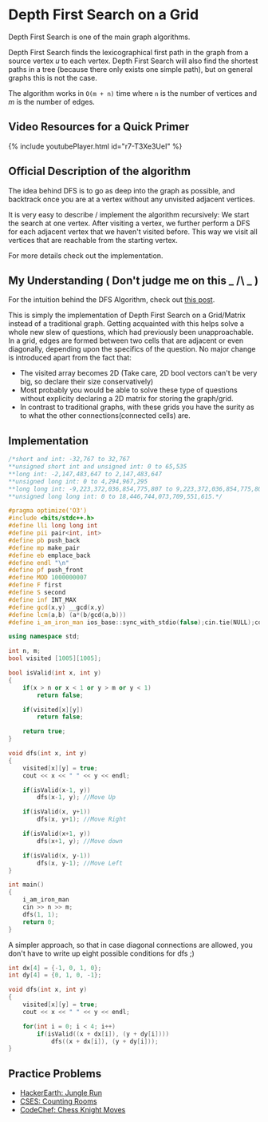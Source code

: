 # Depth First Search on a Grid

Depth First Search is one of the main graph algorithms.

Depth First Search finds the lexicographical first path in the graph from a source vertex $u$ to each vertex.
Depth First Search will also find the shortest paths in a tree (because there only exists one simple path), but on general graphs this is not the case.

The algorithm works in `O(m + n)` time where `n` is the number of vertices and $m$ is the number of edges.

## Video Resources for a Quick Primer

 
{% include youtubePlayer.html id="r7-T3Xe3UeI" %}


## Official Description of the algorithm

The idea behind DFS is to go as deep into the graph as possible, and backtrack once you are at a vertex without any unvisited adjacent vertices.

It is very easy to describe / implement the algorithm recursively:
We start the search at one vertex.
After visiting a vertex, we further perform a DFS for each adjacent vertex that we haven't visited before.
This way we visit all vertices that are reachable from the starting vertex.

For more details check out the implementation.

## My Understanding ( Don't judge me on this _ /\ _  )

For the intuition behind the DFS Algorithm, check out [this post](./dfs.md).

This is simply the implementation of Depth First Search on a Grid/Matrix instead of a traditional graph. Getting acquainted with this helps solve a whole new slew of questions, which had previously been unapproachable. In a grid, edges are formed between two cells that are adjacent or even diagonally, depending upon the specifics of the question. No major change is introduced apart from the fact that:
* The visited array becomes 2D (Take care, 2D bool vectors can't be very big, so declare their size conservatively)
* Most probably you would be able to solve these type of questions without explicity declaring a 2D matrix for storing the graph/grid.
* In contrast to traditional graphs, with these grids you have the surity as to what the other connections(connected cells) are.

## Implementation

```cpp
/*short and int: -32,767 to 32,767
**unsigned short int and unsigned int: 0 to 65,535
**long int: -2,147,483,647 to 2,147,483,647
**unsigned long int: 0 to 4,294,967,295
**long long int: -9,223,372,036,854,775,807 to 9,223,372,036,854,775,807
**unsigned long long int: 0 to 18,446,744,073,709,551,615.*/

#pragma optimize('O3')
#include <bits/stdc++.h>
#define lli long long int
#define pii pair<int, int>
#define pb push_back
#define mp make_pair
#define eb emplace_back
#define endl "\n"
#define pf push_front
#define MOD 1000000007
#define F first
#define S second
#define inf INT_MAX
#define gcd(x,y) __gcd(x,y)
#define lcm(a,b) (a*(b/gcd(a,b)))
#define i_am_iron_man ios_base::sync_with_stdio(false);cin.tie(NULL);cout.tie(NULL);

using namespace std;

int n, m;
bool visited [1005][1005];

bool isValid(int x, int y)
{
	if(x > n or x < 1 or y > m or y < 1)
		return false;

	if(visited[x][y])
		return false;

	return true;
}

void dfs(int x, int y)
{
	visited[x][y] = true;
	cout << x << " " << y << endl;

	if(isValid(x-1, y))
		dfs(x-1, y); //Move Up

	if(isValid(x, y+1))
		dfs(x, y+1); //Move Right

	if(isValid(x+1, y))
		dfs(x+1, y); //Move down

	if(isValid(x, y-1))
		dfs(x, y-1); //Move Left
}

int main()
{
	i_am_iron_man
	cin >> n >> m;
	dfs(1, 1);
	return 0;
}
```

A simpler approach, so that in case diagonal connections are allowed, you don't have to write up eight possible conditions for dfs ;)

```cpp
int dx[4] = {-1, 0, 1, 0};
int dy[4] = {0, 1, 0, -1};

void dfs(int x, int y)
{
	visited[x][y] = true;
	cout << x << " " << y << endl;

	for(int i = 0; i < 4; i++)
		if(isValid((x + dx[i]), (y + dy[i])))
			dfs((x + dx[i]), (y + dy[i]));
}
```

## Practice Problems

* [HackerEarth: Jungle Run](https://www.hackerearth.com/practice/algorithms/graphs/depth-first-search/practice-problems/algorithm/jungle-run/)
* [CSES: Counting Rooms](https://cses.fi/problemset/task/1192/)
* [CodeChef: Chess Knight Moves](https://www.codechef.com/PROC2017/problems/PRGCUP01)
